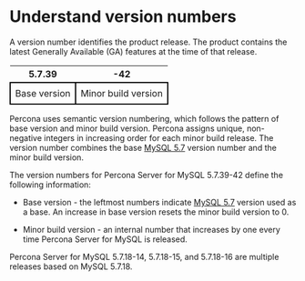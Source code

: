 # Understand version numbers

A version number identifies the product release. The product contains the latest Generally Available (GA) features at the time of that release.

<style>
    table {
        border-collapse: collapse;
        width=100%;
    }
    table td {
        border: 2px solid black;
        padding: 8px;
        text-align: center;
    }
    tr:nth-child(even){
        background-color:#f5f5f5
    }
</style>

| 5.7.39| -42 |
|---|---|
| Base version | Minor build version |

Percona uses semantic version numbering, which follows the pattern of base version and minor build version. Percona assigns unique, non-negative integers in increasing order for each minor build release. The version number combines the base [MySQL 5.7](https://dev.mysql.com/doc/relnotes/mysql/5.7/en/) version number and the minor build version.

The version numbers for Percona Server for MySQL 5.7.39-42 define the following information:

* Base version - the leftmost numbers indicate [MySQL 5.7](https://dev.mysql.com/doc/relnotes/mysql/5.7/en/) version used as a base. An increase in base version resets the minor build version to 0.

* Minor build version - an internal number that increases by one every time Percona Server for MySQL is released.

Percona Server for MySQL 5.7.18-14, 5.7.18-15, and 5.7.18-16 are multiple releases based on MySQL 5.7.18. 

